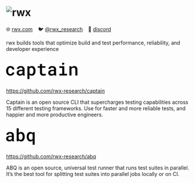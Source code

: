 # <img src="https://www.rwx.com/rwx_banner.svg" height="60" alt="rwx">

:globe_with_meridians: [rwx.com](https://www.rwx.com) &ensp;
:bird: [@rwx_research](https://twitter.com/rwx_research) &ensp;
:speech_balloon: [discord](https://discord.gg/h4ha5Cue7j)

rwx builds tools that optimize build and test performance, reliability, and developer experience

## <img src="./captain.svg" height="45" alt="captain">

https://github.com/rwx-research/captain

Captain is an open source CLI that supercharges testing capabilities across 15 different testing frameworks. Use for faster and more reliable tests, and happier and more productive engineers.

## <img src="./abq.svg" height="45" alt="abq">

https://github.com/rwx-research/abq

ABQ is an open source, universal test runner that runs test suites in parallel. It’s the best tool for splitting test suites into parallel jobs locally or on CI.
